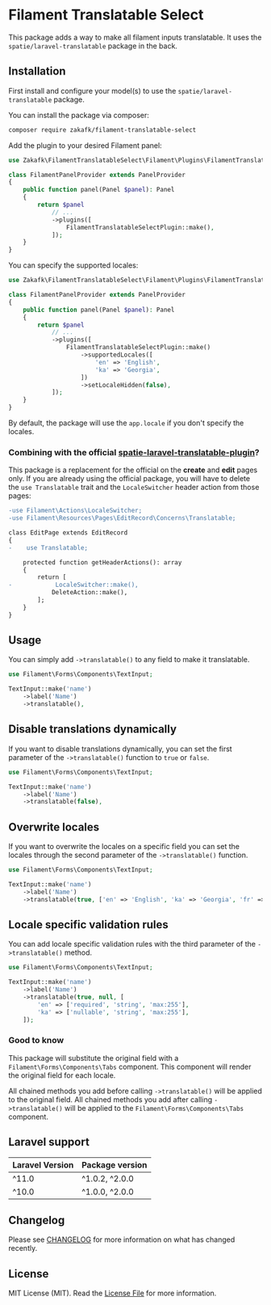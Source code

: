 # Filament Translatable Select

This package adds a way to make all filament inputs translatable.
It uses the `spatie/laravel-translatable` package in the back.

## Installation

First install and configure your model(s) to use the `spatie/laravel-translatable` package.

You can install the package via composer:

```bash
composer require zakafk/filament-translatable-select
```

Add the plugin to your desired Filament panel:

```php
use Zakafk\FilamentTranslatableSelect\Filament\Plugins\FilamentTranslatableSelectPlugin;

class FilamentPanelProvider extends PanelProvider
{
    public function panel(Panel $panel): Panel
    {
        return $panel
            // ...
            ->plugins([
                FilamentTranslatableSelectPlugin::make(),
            ]);
    }
}
```

You can specify the supported locales:

```php
use Zakafk\FilamentTranslatableSelect\Filament\Plugins\FilamentTranslatableSelectPlugin;

class FilamentPanelProvider extends PanelProvider
{
    public function panel(Panel $panel): Panel
    {
        return $panel
            // ...
            ->plugins([
                FilamentTranslatableSelectPlugin::make()
                    ->supportedLocales([
                        'en' => 'English',
                        'ka' => 'Georgia',
                    ])
                    ->setLocaleHidden(false),
            ]);
    }
}
```

By default, the package will use the `app.locale` if you don't specify the locales.

### Combining with the official [spatie-laravel-translatable-plugin](https://github.com/filamentphp/spatie-laravel-translatable-plugin)?

This package is a replacement for the official on the **create** and **edit** pages only. If you are already using the official package, you will have to delete the `use Translatable` trait and the `LocaleSwitcher` header action from those pages:

```diff
-use Filament\Actions\LocaleSwitcher;
-use Filament\Resources\Pages\EditRecord\Concerns\Translatable;

class EditPage extends EditRecord
{
-    use Translatable;

    protected function getHeaderActions(): array
    {
        return [
-            LocaleSwitcher::make(),
            DeleteAction::make(),
        ];
    }
}
```

## Usage

You can simply add `->translatable()` to any field to make it translatable.

```php
use Filament\Forms\Components\TextInput;

TextInput::make('name')
    ->label('Name')
    ->translatable(),
```

## Disable translations dynamically

If you want to disable translations dynamically, you can set the first parameter of the `->translatable()` function to `true` or `false`.

```php
use Filament\Forms\Components\TextInput;

TextInput::make('name')
    ->label('Name')
    ->translatable(false),
```

## Overwrite locales

If you want to overwrite the locales on a specific field you can set the locales through the second parameter of the `->translatable()` function.

```php
use Filament\Forms\Components\TextInput;

TextInput::make('name')
    ->label('Name')
    ->translatable(true, ['en' => 'English', 'ka' => 'Georgia', 'fr' => 'French']),
```

## Locale specific validation rules

You can add locale specific validation rules with the third parameter of the `->translatable()` method.

```php
use Filament\Forms\Components\TextInput;

TextInput::make('name')
    ->label('Name')
    ->translatable(true, null, [
        'en' => ['required', 'string', 'max:255'],
        'ka' => ['nullable', 'string', 'max:255'],
    ]);
```

### Good to know

This package will substitute the original field with a `Filament\Forms\Components\Tabs` component. This component will render the original field for each locale.

All chained methods you add before calling `->translatable()` will be applied to the original field.
All chained methods you add after calling `->translatable()` will be applied to the `Filament\Forms\Components\Tabs` component.

## Laravel support

| Laravel Version | Package version |
| --------------- | --------------- |
| ^11.0           | ^1.0.2, ^2.0.0  |
| ^10.0           | ^1.0.0, ^2.0.0  |

## Changelog

Please see [CHANGELOG](CHANGELOG.md) for more information on what has changed recently.

## License

MIT License (MIT). Read the [License File](LICENSE.md) for more information.
